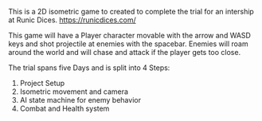 This is a 2D isometric game to created to complete the trial for an intership at Runic Dices. https://runicdices.com/ 

This game will have a Player character movable with the arrow and WASD keys and shot projectile at enemies with the spacebar.
Enemies will roam around the world and will chase and attack if the player gets too close.

The trial spans five Days and is split into 4 Steps:
1. Project Setup
2. Isometric movement and camera
3. AI state machine for enemy behavior
4. Combat and Health system 
